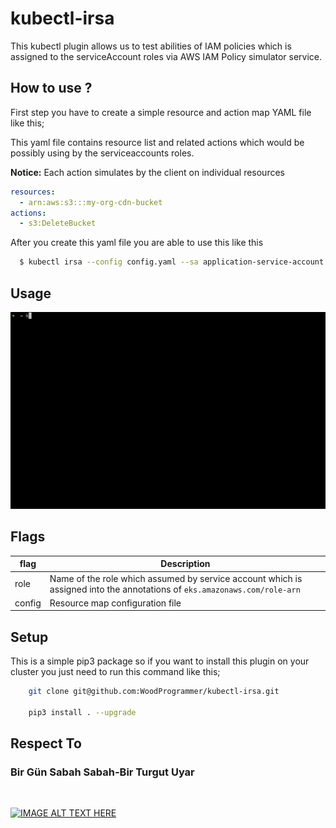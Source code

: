 # kubectl-irsa

This kubectl plugin allows us to test abilities of IAM policies which is assigned to the serviceAccount roles via AWS IAM Policy simulator service.

## How to use ?

First step you have to create a simple resource and action map YAML file like this;

This yaml file contains resource list and related actions which would be possibly using by the serviceaccounts roles.

<b>Notice:</b> Each action simulates by the client on individual resources

```yaml
resources:
  - arn:aws:s3:::my-org-cdn-bucket
actions:
  - s3:DeleteBucket

```

After you create this yaml file you are able to use this like this

```sh
  $ kubectl irsa --config config.yaml --sa application-service-account --namespace development
```

## Usage

<img src="./img/main.gif"></img>

## Flags

| flag | Description |
| --- | ----------- |
| role | Name of the role which assumed by service account which is assigned into the annotations of `eks.amazonaws.com/role-arn`  |
| config | Resource map configuration file |

## Setup 

This is a simple pip3 package so if you want to install this plugin on your cluster you just need to run this command like this;

```sh
    git clone git@github.com:WoodProgrammer/kubectl-irsa.git

    pip3 install . --upgrade
```

## Respect To 

### Bir Gün Sabah Sabah-Bir Turgut Uyar

<br>

[![IMAGE ALT TEXT HERE](https://img.youtube.com/vi/BuaDTTH4718/0.jpg)](https://www.youtube.com/watch?v=BuaDTTH4718)